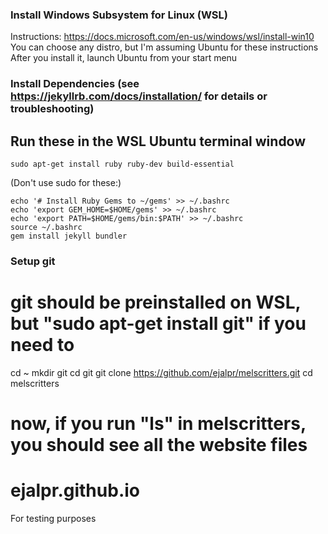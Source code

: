 ### Install Windows Subsystem for Linux (WSL)
Instructions: https://docs.microsoft.com/en-us/windows/wsl/install-win10
You can choose any distro, but I'm assuming Ubuntu for these instructions
After you install it, launch Ubuntu from your start menu

### Install Dependencies (see https://jekyllrb.com/docs/installation/ for details or troubleshooting)
## Run these in the WSL Ubuntu terminal window
```
sudo apt-get install ruby ruby-dev build-essential
```

(Don't use sudo for these:)

```
echo '# Install Ruby Gems to ~/gems' >> ~/.bashrc
echo 'export GEM_HOME=$HOME/gems' >> ~/.bashrc
echo 'export PATH=$HOME/gems/bin:$PATH' >> ~/.bashrc
source ~/.bashrc
gem install jekyll bundler
```

### Setup git
# git should be preinstalled on WSL, but "sudo apt-get install git" if you need to
cd ~
mkdir git
cd git
git clone https://github.com/ejalpr/melscritters.git
cd melscritters
# now, if you run "ls" in melscritters, you should see all the website files

# ejalpr.github.io
For testing purposes
